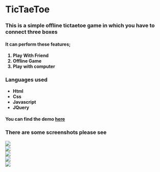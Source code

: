 # TicTaeToe
   <!DOCTYPE html>
<html>
<head>
    <meta charset="UTF-8">
    
</head>
<body>
    <h3>This is a simple offline tictaetoe game in which you have to connect three boxes</h3>
    <h4>It can perform these features;</h4>
    <b>
    <ol>
    <li>Play With Friend</li>
    <li>Offline Game</li>
    <li>Play with computer</li>
    </ol>
   <h3> Languages used </h3>
   <ul>
   <li>Html</li>
   <li>Css</li>
   <li>Javascript</li>
   <li>JQuery</li>
   </ul>
   <h4>You can find the demo <a href="https://tictaetoe.netlify.app">here</a></h4>
   <h3>There are some screenshots please see</h3>
   <img src="screenshots/1.png"></img>
   <br>
   <img src="screenshots/2.png"></img>
   <br>
   <img src="screenshots/3.png"></img>
   <br>
   <img src="screenshots/4.png"></img>
   <br>
   <img src="screenshots/5.png"></img>
</body>
</html>
